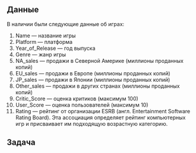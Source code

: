 ## Данные
В наличии были следующие данные об играх:
1. Name — название игры
2. Platform — платформа
3. Year_of_Release — год выпуска
4. Genre — жанр игры
5. NA_sales — продажи в Северной Америке (миллионы проданных копий)
6. EU_sales — продажи в Европе (миллионы проданных копий)
7. JP_sales — продажи в Японии (миллионы проданных копий)
8. Other_sales — продажи в других странах (миллионы проданных копий)
9. Critic_Score — оценка критиков (максимум 100)
10. User_Score — оценка пользователей (максимум 10)
11. Rating — рейтинг от организации ESRB (англ. Entertainment Software Rating Board). Эта ассоциация определяет рейтинг компьютерных игр и присваивает им подходящую возрастную категорию.
## Задача
